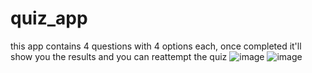 # quiz_app
this app contains 4 questions with 4 options each,
once completed it'll show you the results and you can reattempt the quiz
![image](https://github.com/Shwetha21031/quiz_app/assets/106007416/f3cbb187-c289-4b1d-8de6-65197cc10cb7)
![image](https://github.com/Shwetha21031/quiz_app/assets/106007416/d2322d98-95de-4d71-bc51-f1707f9633d1)
